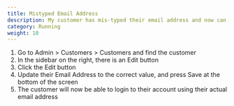 ```yaml
---
title: Mistyped Email Address
description: My customer has mis-typed their email address and now can't login
category: Running
weight: 10
---
```


1. Go to Admin > Customers > Customers and find the customer 
1. In the sidebar on the right, there is an Edit button 
1. Click the Edit button
1. Update their Email Address to the correct value, and press Save at the bottom of the screen 
1. The customer will now be able to login to their account using their actual email address 

